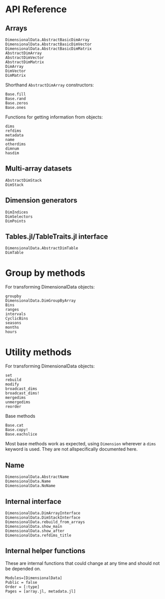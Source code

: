 
# API Reference

## Arrays

```@docs
DimensionalData.AbstractBasicDimArray
DimensionalData.AbstractBasicDimVector
DimensionalData.AbstractBasicDimMatrix
AbstractDimArray
AbstractDimVector
AbstractDimMatrix
DimArray
DimVector
DimMatrix
```

Shorthand `AbstractDimArray` constructors:

```@docs
Base.fill
Base.rand
Base.zeros
Base.ones
```

Functions for getting information from objects:

```@docs
dims
refdims
metadata
name
otherdims
dimnum
hasdim
```

## Multi-array datasets

```@docs
AbstractDimStack
DimStack
```

## Dimension generators

```@docs
DimIndices
DimSelectors
DimPoints
```

## Tables.jl/TableTraits.jl interface

```@docs
DimensionalData.AbstractDimTable
DimTable
```

# Group by methods

For transforming DimensionalData objects:

```@docs
groupby
DimensionalData.DimGroupByArray
Bins
ranges
intervals
CyclicBins
seasons
months
hours
```

# Utility methods

For transforming DimensionalData objects:

```@docs
set
rebuild
modify
broadcast_dims
broadcast_dims!
mergedims
unmergedims
reorder
```

Base methods

```@docs
Base.cat
Base.copy!
Base.eachslice
```

Most base methods work as expected, using `Dimension` wherever a `dims`
keyword is used. They are not allspecifically documented here.

## Name

```@docs
DimensionalData.AbstractName
DimensionalData.Name
DimensionalData.NoName
```

## Internal interface

```@docs
DimensionalData.DimArrayInterface
DimensionalData.DimStackInterface
DimensionalData.rebuild_from_arrays
DimensionalData.show_main
DimensionalData.show_after
DimensionalData.refdims_title
```

## Internal helper functions

These are internal functions that could change at any time and should not be depended on.

```@autodocs
Modules=[DimensionalData]
Public = false
Order = [:type]
Pages = [array.jl, metadata.jl]
```